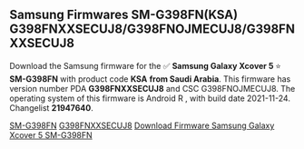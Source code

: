 <h2>Samsung Firmwares SM-G398FN(KSA) G398FNXXSECUJ8/G398FNOJMECUJ8/G398FNXXSECUJ8</h2>
Download the Samsung firmware for the ✅ <strong>Samsung Galaxy Xcover 5 </strong> ⭐ <strong>SM-G398FN</strong> with product code <strong>KSA</strong> <strong> from Saudi Arabia</strong>. This firmware has version number PDA <strong>G398FNXXSECUJ8</strong> and CSC G398FNOJMECUJ8. The operating system of this firmware is Android R , with build date 2021-11-24. Changelist <strong>21947640</strong>.


[SM-G398FN](https://samfirm.shop/samsung/model/SM-G398FN)
[G398FNXXSECUJ8](https://samfirm.shop/samsung/pda/G398FNXXSECUJ8)
[Download Firmware Samsung Galaxy Xcover 5 SM-G398FN](https://samfirm.shop/samsung/firmware/477851)

